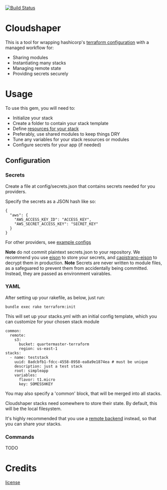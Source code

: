 [![Build Status](https://travis-ci.org/dalehamel/cloudshaper.svg)](https://travis-ci.org/dalehamel/cloudshaper)

# Cloudshaper

This is a tool for wrapping hashicorp's [terraform configuration](https://terraform.io/docs/configuration/index.html) with a managed workflow for:

* Sharing modules
* Instantiating many stacks
* Managing remote state
* Providing secrets securely

# Usage

To use this gem, you will need to:

* Initialize your stack
* Create a folder to contain your stack template
* Define [resources for your stack](https://terraform.io/docs/providers/index.html)
 * Preferably, use shared modules to keep things DRY
* Tune any variables for your stack resources or modules
* Configure secrets for your app (if needed)

## Configuration

### Secrets

Create a file at config/secrets.json that contains secrets needed for you providers.

Specify the secrets as a JSON hash like so:

```
{
  "aws": {
    "AWS_ACCESS_KEY_ID": "ACCESS_KEY",
    "AWS_SECRET_ACCESS_KEY": "SECRET_KEY"
  }
}
```

For other providers, see [example configs](examples/secretconfig)

**Note** do not commit plaintext secrets.json to your repository. We recommend you use [ejson](https://github.com/Shopify/ejson) to store your secrets, and [capistrano-ejson](https://github.com/Shopify/capistrano-ejson) to decrypt them in production.
**Note** Secrets are never written to module files, as a safeguared to prevent them from accidentally being committed. Instead, they are passed as environment vairables.

### YAML

After setting up your rakefile, as below, just run:

```
bundle exec rake terraform:init
```

This will set up your stacks.yml with an initial config template, which you can customize for your chosen stack module

```
common:
  remote:
    s3:
      bucket: quartermaster-terraform
      region: us-east-1
stacks:
  - name: teststack
    uuid: 8adcbfb1-fdcc-4558-8958-ea8a9e1874ea # must be unique
    description: just a test stack
    root: simpleapp
    variables:
      flavor: t1.micro
      key: SOMESSHKEY
```

You may also specify a 'common' block, that will be merged into all stacks.

Cloudshaper stacks need somewhere to store their state. By default, this will be the local filesystem.

It's highly recommended that you use a [remote backend](https://www.terraform.io/docs/commands/remote-config.html) instead, so that you can share your stacks.

### Commands

TODO

# Credits

[license](LICENSE)
